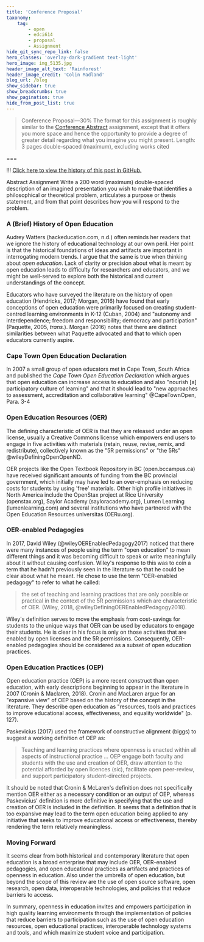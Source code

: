 ```yaml
---
title: 'Conference Proposal'
taxonomy:
    tag:
        - open
        - edci614
        - proposal
        - Assignment
hide_git_sync_repo_link: false
hero_classes: 'overlay-dark-gradient text-light'
hero_image: img_5135.jpg
header_image_alt_text: 'Rainforest'
header_image_credit: 'Colin Madland'
blog_url: /blog
show_sidebar: true
show_breadcrumbs: true
show_pagination: true
hide_from_post_list: true
---
```


> Conference Proposal—30%
The format for this assignment is roughly similar to the [Conference Abstract](http://grav.madland.ca/blog/conference-abstract-submitted) assignment, except that it offers you more space and hence the opportunity to provide a degree of greater detail regarding what you imagine you might present.
Length: 3 pages double-spaced (maximum), excluding works cited

===

!!! [Click here to view the history of this post in GitHub.](https://github.com/cmadland/phd/commits/master/EDCI614/Assignments/conference-proposal.md)

Abstract Assignment
Write a 200 word (maximum) double-spaced description of an imagined presentation you wish to make that identifies a philosophical or theoretical problem, articulates a purpose or thesis statement, and from that point describes how you will respond to the problem.

### A (Brief) History of Open Education

Audrey Watters (hackeducation.com, n.d.) often reminds her readers that we ignore the history of educational technology at our own peril. Her point is that the historical foundations of ideas and artifacts are important in interrogating modern trends. I argue that the same is true when thinking about *open education*. Lack of clarity or precision about what is meant by open education leads to difficulty for researchers and educators, and we might be well-served to explore both the historical and current understandings of the concept.

Educators who have surveyed the literature on the history of open education (Hendricks, 2017; Morgan, 2016) have found that early conceptions of open education were primarily focused on creating student-centred learning environments in K-12 (Cuban, 2004) and "autonomy and interdependence; freedom and responsibility; democracy and participation" (Paquette, 2005, *trans.*). Morgan (2016) notes that there are distinct similarities between what Paquette advocated and that to which open educators currently aspire.

### Cape Town Open Education Declaration

In 2007 a small group of open educators met in Cape Town, South Africa and published the *Cape Town Open Education Declaration* which argues that open education can increase access to education and also "nourish [a] participatory culture of learning" and that it should lead to "new approaches to assessment, accreditation and collaborative learning" @CapeTownOpen, Para. 3-4

### Open Education Resources (OER)

The defining characteristic of OER is that they are released under an open license, usually a Creative Commons license which empowers end users to engage in five activities with materials (retain, reuse, revise, remix, and redistribute), collectively known as the "5R permissions" or "the 5Rs" @wileyDefiningOpenOpenND.

OER projects like the Open Textbook Repository in BC (open.bccampus.ca) have received significant amounts of funding from the BC provincial government, which initially may have led to an over-emphasis on reducing costs for students by using 'free' materials. Other high profile initiatives in North America include the OpenStax project at Rice University (openstax.org), Saylor Academy (sayloracademy.org), Lumen Learning (lumenlearning.com) and several institutions who have partnered with the Open Education Resources universitas (OERu.org).

### OER-enabled Pedagogies

In 2017, David Wiley (@wileyOEREnabledPedagogy2017) noticed that there were many instances of people using the term "open education" to mean different things and it was becoming difficult to speak or write meaningfully about it without causing confusion. Wiley's response to this was to coin a term that he hadn't previously seen in the literature so that he could be clear about what he meant. He chose to use the term "OER-enabled pedagogy" to refer to what he called:

> the set of teaching and learning practices that are only possible or practical in the context of the 5R permissions which are characteristic of OER. (Wiley, 2018, @wileyDefiningOEREnabledPedagogy2018).

Wiley's definition serves to move the emphasis from cost-savings for students to the unique ways that OER can be used by educators to engage their students. He is clear in his focus is only on those activities that are enabled by open licenses and the 5R permissions. Consequently, OER-enabled pedagogies should be considered as a subset of open education practices.

### Open Education Practices (OEP)

Open education practice (OEP) is a more recent construct than open education, with early descriptions beginning to appear in the literature in 2007 (Cronin & Maclaren, 2018). Cronin and MacLaren argue for an "expansive view" of OEP based on the history of the concept in the literature. They describe open education as "resources, tools and practices to improve educational access, effectiveness, and equality worldwide" (p. 127).

Paskevicius (2017) used the framework of constructive alignment (biggs) to suggest a working definition of OEP as:

> Teaching and learning practices where openness is enacted within all aspects of instructional practice ... OEP engage both faculty and students with the use and creation of OER, draw attention to the potential afforded by open licences (sic), facilitate open peer-review, and support participatory student-directed projects.

It should be noted that Cronin & McLaren's definition does not specifically mention OER either as a necessary condition or an output of OEP, whereas Paskevicius' definition is more definitive in specifying that the use and creation of OER is included in the definition. It seems that a definition that is too expansive may lead to the term open education being applied to any initiative that seeks to improve educational access or effectiveness, thereby rendering the term relatively meaningless.

### Moving Forward

It seems clear from both historical and contemporary literature that open education is a broad enterprise that may include OER, OER-enabled pedagogies, and open educational practices as artifacts and practices of openness in education. Also under the umbrella of open education, but beyond the scope of this review are the use of open source software, open research, open data, interoperable technologies, and policies that reduce barriers to access.

In summary, openness in education invites and empowers participation in high quality learning environments through the implementation of policies that reduce barriers to participation such as the use of open education resources, open educational practices, interoperable technology systems and tools, and which maximize student voice and participation.
